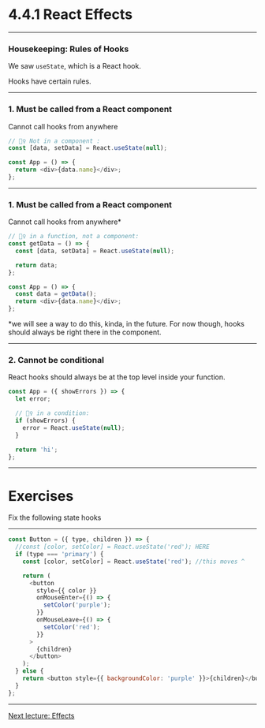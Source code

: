 # 4.4.1 React Effects

---

### Housekeeping: Rules of Hooks

We saw `useState`, which is a React hook.

Hooks have certain rules.

---

### 1. Must be called from a React component

Cannot call hooks from anywhere

```js
// 🙅‍♀️ Not in a component :
const [data, setData] = React.useState(null);

const App = () => {
  return <div>{data.name}</div>;
};
```

---

### 1. Must be called from a React component

Cannot call hooks from anywhere\*

```js
// 🙅‍♀️ in a function, not a component:
const getData = () => {
  const [data, setData] = React.useState(null);

  return data;
};

const App = () => {
  const data = getData();
  return <div>{data.name}</div>;
};
```

\*we will see a way to do this, kinda, in the future. For now though, hooks should always be right there in the component.

---

### 2. Cannot be conditional

React hooks should always be at the top level inside your function.

```js
const App = ({ showErrors }) => {
  let error;

  // 🙅‍♀️ in a condition:
  if (showErrors) {
    error = React.useState(null);
  }

  return 'hi';
};
```

---

# Exercises

Fix the following state hooks

---

```js
const Button = ({ type, children }) => {
  //const [color, setColor] = React.useState('red'); HERE
  if (type === 'primary') {
    const [color, setColor] = React.useState('red'); //this moves ^

    return (
      <button
        style={{ color }}
        onMouseEnter={() => {
          setColor('purple');
        }}
        onMouseLeave={() => {
          setColor('red');
        }}
      >
        {children}
      </button>
    );
  } else {
    return <button style={{ backgroundColor: 'purple' }}>{children}</button>;
  }
};
```

---

[Next lecture: Effects](../lecture-2-effects)
